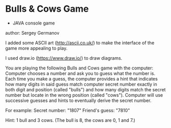 # Bulls & Cows Game

- JAVA console game

author: Sergey Germanov

I added some ASCII art (http://ascii.co.uk/) to make the interface of the game more appealing to play.

I used draw.io (https://www.draw.io/) to draw diagrams.

You are playing the following Bulls and Cows game with the computer: Computer chooses a number and ask you to guess what the number is. Each time you make a guess, the computer provides a hint that indicates how many digits in said guess match computer secret number exactly in both digit and position (called "bulls") and how many digits match the secret number but locate in the wrong position (called "cows"). Computer will use successive guesses and hints to eventually derive the secret number.

For example:
Secret number: "1807"
Friend's guess: "7810"

Hint: 1 bull and 3 cows. (The bull is 8, the cows are 0, 1 and 7.)
